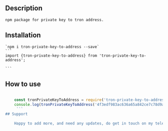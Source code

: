 ## Description
    npm package for private key to tron address.
## Installation
    `npm i tron-private-key-to-address --save`
    ```
    import {tron-private-key-to-address} from 'tron-private-key-to-address';
    
    ```

## How to use
```js

    const tronPrivateKeyToAddress = require('tron-private-key-to-address')
    console.log(tronPrivateKeyToAddress('4f3edf983ac636a65a842ce7c78d9aa706d3b113bce9c46f30d7d21715b23b1d'))
     ```
## Support
    
    Happy to add more, and need any updates, do get in touch on my telegram over [@chigovara](#https://t.me/chigovera)